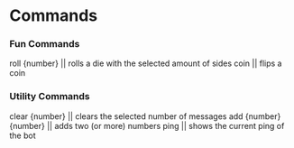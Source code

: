 # Commands

### Fun Commands

roll {number} || rolls a die with the selected amount of sides
coin || flips a coin

### Utility Commands

clear {number} || clears the selected number of messages
add {number} {number} || adds two (or more) numbers
ping || shows the current ping of the bot

